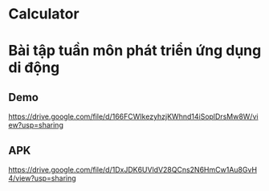 # Calculator
# Bài tập tuần môn phát triển ứng dụng di động 
## Demo
https://drive.google.com/file/d/166FCWIkezyhzjKWhnd14iSoplDrsMw8W/view?usp=sharing

## APK 
https://drive.google.com/file/d/1DxJDK6UVldV28QCns2N6HmCw1Au8GvH4/view?usp=sharing
